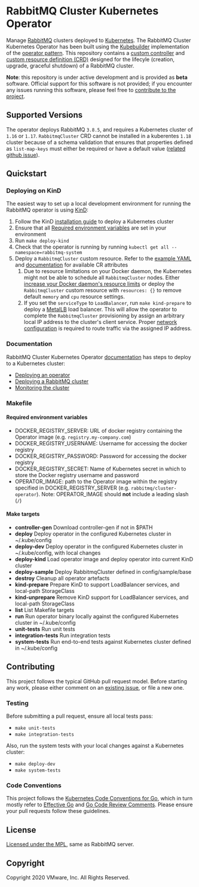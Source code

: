 # RabbitMQ Cluster Kubernetes Operator

Manage [RabbitMQ](https://www.rabbitmq.com/) clusters deployed to [Kubernetes](https://kubernetes.io/). The RabbitMQ Cluster Kubernetes Operator has been built using the [Kubebuilder](https://github.com/kubernetes-sigs/kubebuilder) implementation of the [operator pattern](https://coreos.com/blog/introducing-operators.html). This repository contains a [custom controller](https://kubernetes.io/docs/concepts/extend-kubernetes/api-extension/custom-resources/#custom-controllers) and [custom resource definition (CRD)](https://kubernetes.io/docs/concepts/extend-kubernetes/api-extension/custom-resources/#customresourcedefinitions) designed for the lifecyle (creation, upgrade, graceful shutdown) of a RabbitMQ cluster.

**Note**: this repository is under active development and is provided as **beta** software. Official support for this software is not provided; if you encounter any issues running this software, please feel free to [contribute to the project](#contributing).

## Supported Versions

The operator deploys RabbitMQ `3.8.5`, and requires a Kubernetes cluster of `1.16` or `1.17`.
`RabbitmqCluster` CRD cannot be installed in a kuberentes `1.18` cluster because of a schema validation that ensures that properties defined as `list-map-keys` must either be required or have a default value ([related github issue](https://github.com/kubernetes/kubernetes/issues/91395)).

## Quickstart

### Deploying on KinD

The easiest way to set up a local development environment for running the RabbitMQ operator is using [KinD](https://kind.sigs.k8s.io/):

1. Follow the KinD [installation guide](https://kind.sigs.k8s.io/#installation-and-usage) to deploy a Kubernetes cluster
1. Ensure that all [Required environment variables](#required-environment-variables) are set in your environment
1. Run `make deploy-kind`
1. Check that the operator is running by running `kubectl get all --namespace=rabbitmq-system`
1. Deploy a `RabbitmqCluster` custom resource. Refer to the [example YAML](./cr-example.yaml) and [documentation](https://docs.pivotal.io/rabbitmq-kubernetes/0-7/using.html#configure) for available CR attributes
    1. Due to resource limitations on your Docker daemon, the Kubernetes might not be able to schedule all `RabbitmqCluster` nodes. Either [increase your Docker daemon's resource limits](https://docs.docker.com/docker-for-mac/#resources) or deploy the `RabbitmqCluster` custom resource with `resources: {}` to remove default `memory` and `cpu` resource settings.
    1. If you set the `serviceType` to `LoadBalancer`, run `make kind-prepare` to deploy a [MetalLB](https://metallb.universe.tf/) load balancer. This will allow the operator to complete the `RabbitmqCluster` provisioning by assign an arbitrary local IP address to the cluster's client service. Proper [network configuration](https://metallb.universe.tf/installation/network-addons/) is required to route traffic via the assigned IP address.

### Documentation

RabbitMQ Cluster Kubernetes Operator [documentation](https://docs.pivotal.io/rabbitmq-kubernetes/0-7/index.html) has steps to deploy to a Kubernetes cluster:
- [Deploying an operator](https://docs.pivotal.io/rabbitmq-kubernetes/0-7/installing.html)
- [Deploying a RabbitMQ cluster](https://docs.pivotal.io/rabbitmq-kubernetes/0-7/using.html)
- [Monitoring the cluster](https://docs.pivotal.io/rabbitmq-kubernetes/0-7/monitoring.html)


### Makefile

#### Required environment variables

- DOCKER_REGISTRY_SERVER: URL of docker registry containing the Operator image (e.g. `registry.my-company.com`)
- DOCKER_REGISTRY_USERNAME: Username for accessing the docker registry
- DOCKER_REGISTRY_PASSWORD: Password for accessing the docker registry
- DOCKER_REGISTRY_SECRET: Name of Kubernetes secret in which to store the Docker registry username and password
- OPERATOR_IMAGE: path to the Operator image within the registry specified in DOCKER_REGISTRY_SERVER (e.g. `rabbitmq/cluster-operator`). Note: OPERATOR_IMAGE should **not** include a leading slash (`/`)

#### Make targets

- **controller-gen** Download controller-gen if not in $PATH
- **deploy** Deploy operator in the configured Kubernetes cluster in ~/.kube/config
- **deploy-dev** Deploy operator in the configured Kubernetes cluster in ~/.kube/config, with local changes
- **deploy-kind** Load operator image and deploy operator into current KinD cluster
- **deploy-sample** Deploy RabbitmqCluster defined in config/sample/base
- **destroy** Cleanup all operator artefacts
- **kind-prepare** Prepare KinD to support LoadBalancer services, and local-path StorageClass
- **kind-unprepare** Remove KinD support for LoadBalancer services, and local-path StorageClass
- **list** List Makefile targets
- **run** Run operator binary locally against the configured Kubernetes cluster in ~/.kube/config
- **unit-tests** Run unit tests
- **integration-tests** Run integration tests
- **system-tests** Run end-to-end tests against Kubernetes cluster defined in ~/.kube/config

## Contributing

This project follows the typical GitHub pull request model. Before starting any work, please either comment on an [existing issue](https://github.com/pivotal/rabbitmq-for-kubernetes/issues), or file a new one.

### Testing

Before submitting a pull request, ensure all local tests pass:
- `make unit-tests`
- `make integration-tests`

<!-- TODO: generalise deployment process: make DOCKER_REGISTRY_SECRET and DOCKER_REGISTRY_SERVER configurable -->
Also, run the system tests with your local changes against a Kubernetes cluster:
- `make deploy-dev`
- `make system-tests`

### Code Conventions

This project follows the [Kubernetes Code Conventions for Go](https://github.com/kubernetes/community/blob/master/contributors/guide/coding-conventions.md#code-conventions), which in turn mostly refer to [Effective Go](https://golang.org/doc/effective_go.html) and [Go Code Review Comments](https://github.com/golang/go/wiki/CodeReviewComments). Please ensure your pull requests follow these guidelines.

## License

[Licensed under the MPL](LICENSE.txt), same as RabbitMQ server.

## Copyright

Copyright 2020 VMware, Inc. All Rights Reserved.

